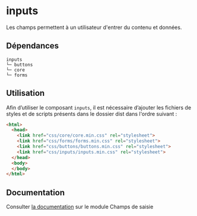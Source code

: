 # inputs

Les champs permettent à un utilisateur d'entrer du contenu et données.

## Dépendances
```shell
inputs
└─ buttons
└─ core
└─ forms
```

## Utilisation
Afin d’utiliser le composant `inputs`, il est nécessaire d’ajouter les fichiers de styles et de scripts présents dans le dossier dist dans l'ordre suivant :
```html
<html>
  <head>
    <link href="css/core/core.min.css" rel="stylesheet">
    <link href="css/forms/forms.min.css" rel="stylesheet">
    <link href="css/buttons/buttons.min.css" rel="stylesheet">
    <link href="css/inputs/inputs.min.css" rel="stylesheet">
  </head>
  <body>
  </body>
</html>
```

## Documentation

Consulter [la documentation](https://gouvfr.atlassian.net/wiki/spaces/DB/pages/217088099/Champs+de+saisie+-+Text+input) sur le module Champs de saisie